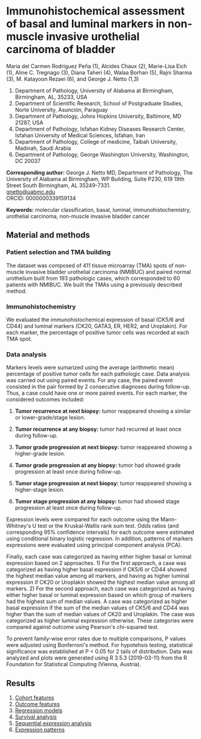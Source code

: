 # Immunohistochemical assessment of basal and luminal markers in non-muscle invasive urothelial carcinoma of bladder

Maria del Carmen Rodríguez Peña (1), Alcides Chaux (2), Marie-Lisa Eich (1), Aline C. Tregnago (3), Diana Taheri (4), Walaa Borhan (5), Rajni Sharma (3), M. Katayoon Rezaei (6), and George J. Netto (1,3)

1. Department of Pathology, University of Alabama at Birmingham, Birmingham, AL, 35233, USA
2. Department of Scientific Research, School of Postgraduate Studies, Norte University, Asunción, Paraguay
3. Department of Pathology, Johns Hopkins University, Baltimore, MD 21287, USA
4. Department of Pathology, Isfahan Kidney Diseases Research Center, Isfahan University of Medical Sciences, Isfahan, Iran
5. Department of Pathology, College of medicine, Taibah University, Madinah, Saudi Arabia
6. Department of Pathology, George Washington University, Washington, DC 20037

**Corresponding author:** George J. Netto MD, Department of Pathology, The University of Alabama at Birmingham, WP Building, Suite P230, 619 19th Street South Birmingham, AL 35249-7331.    
<gnetto@uabmc.edu>    
ORCID: 0000000339159134

**Keywords:** molecular classification, basal, luminal, immunohistochemistry, urothelial carcinoma, non-muscle invasive bladder cancer

## Material and methods
### Patient selection and TMA building
The dataset was composed of 411 tissue microarray (TMA) spots of non-muscle invasive bladder urothelial carcinoma (NMIBUC) and paired normal urothelium built from 193 pathologic cases, which corresponded to 60 patients with NMIBUC. We built the TMAs using a previously described method.

### Immunohistochemistry
We evaluated the immunohistochemical expression of basal (CK5/6 and CD44) and luminal markers (CK20, GATA3, ER, HER2, and Uroplakin). For each marker, the percentage of positive tumor cells was recorded at each TMA spot.

### Data analysis
Markers levels were sumarized using the average (arithmetic mean) percentage of positive tumor cells for each pathologic case. Data analysis was carried out using paired events. For any case, the paired event consisted in the pair formed by 2 consecutive diagnoses during follow-up. Thus, a case could have one or more paired events. For each marker, the considered outcomes included:

1) **Tumor recurrence at next biopsy:** tumor reappeared showing a similar or lower-grade/stage lesion.

2) **Tumor recurrence at any biopsy:** tumor had recurred at least once during follow-up.

3) **Tumor grade progression at next biopsy:** tumor reappeared showing a higher-grade lesion.

4) **Tumor grade progression at any biopsy:** tumor had showed grade progression at least once during follow-up.

5) **Tumor stage progression at next biopsy:** tumor reappeared showing a higher-stage lesion.

6) **Tumor stage progression at any biopsy:** tumor had showed stage progression at least once during follow-up. 

Expression levels were compared for each outcome using the Mann-Whitney's U test or the Kruskal-Wallis rank sum test. Odds ratios (and corresponding 95% confidence intervals) for each outcome were estimated using conditional binary logistic regression. In addition, patterns of markers expressions were evaluated using principal component analysis (PCA).

Finally, each case was categorized as having either higher basal or luminal expression based on 2 approaches. 1) For the first approach, a case was categorized as having higher basal expression if CK5/6 or CD44 showed the highest median value among all markers, and having as higher luminal expression if CK20 or Uroplakin showed the highest median value among all markers. 2) For the second approach, each case was categorized as having either higher basal or luminal expression based on which group of markers had the highest sum of median values. A case was categorized as higher basal expression if the sum of the median values of CK5/6 and CD44 was higher than the sum of median values of CK20 and Uroplakin. The case was categorized as higher luminal expression otherwise. These categories were compared against outcome using Pearson's chi-squared test.

To prevent family-wise error rates due to multiple comparisons, P values were adjusted using Bonferroni's method. For hypotehsis testing, statistical significance was established at P < 0.05 for 2 tails of distribution. Data was analyzed and plots were generated using R 3.5.3 (2019-03-11) from the R Foundation for Statistical Computing (Vienna, Austria).

## Results
1. [Cohort features](Report/01-BL-NMIBUC-Cohort.ipynb)
2. [Outcome features](Report/02-BL-NMIBUC-Outcome.ipynb)
3. [Regression models](Report/03-BL-NMIBUC-Regression.ipynb)
4. [Survival analysis](Report/04-BL-NMIBUC-Survival.ipynb)
5. [Sequential expression analysis](Report/05-BL-NMIBUC-Sequential.ipynb)
6. [Expression patterns](Report/06-BL-NMIBUC-Patterns.ipynb)
